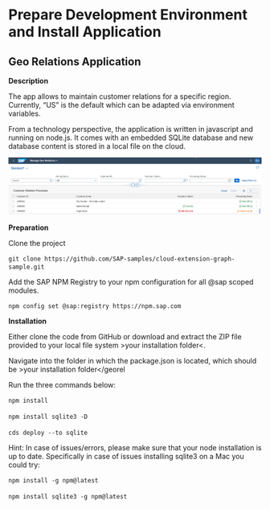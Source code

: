 # Prepare Development Environment and Install Application

## Geo Relations Application

**Description**

The app allows to maintain customer relations for a specific region. Currently, “US” is the default which can be adapted via environment variables.

From a technology perspective, the application is written in javascript and running on node.js. It comes with an embedded SQLite database and new database content is stored in a local file on the cloud.

 ![app](./images/devandapp1.png)

**Preparation**

Clone the project 

```
git clone https://github.com/SAP-samples/cloud-extension-graph-sample.git
```

Add the SAP NPM Registry to your npm configuration for all @sap scoped modules.

```
npm config set @sap:registry https://npm.sap.com
```

**Installation**

Either clone the code from GitHub or download and extract the ZIP file provided to your local file system >your installation folder<.
  
Navigate into the folder in which the package.json is located, which should be >your installation folder</georel

Run the three commands below:

```
npm install

npm install sqlite3 -D

cds deploy --to sqlite
```

Hint: In case of issues/errors, please make sure that your node installation is up to date. Specifically in case of issues installing sqlite3 on a Mac you could try: 

```
npm install -g npm@latest 

npm install sqlite3 -g npm@latest
```

